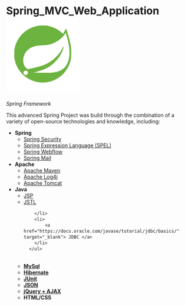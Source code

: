 # Spring_MVC_Web_Application &nbsp; &nbsp; &nbsp; &nbsp; &nbsp; <a href="https://spring.io/" target="_blank"> <img src="/spring.png"> </a>
<i>Spring Framework</i>


<p>This advanced Spring Project was build through the combination of a variety of open-source technologies and knowledge, including:</p>

<ul>
  <li>
      <b>Spring</b>
      <ul>
        <li>
            <a target="_blank" href="/src/com/caveofprogramming/spring/web/config/security-context.xml" >Spring Security </a>
        </li>
        <li>
            <a href="http://docs.spring.io/spring/docs/current/spring-framework-reference/html/expressions.html" target="_blank">Spring             Expression Language (SPEL) </a>
        </li>
        <li>
             <a href="/WebContent/WEB-INF/flows/contact-flow.xml" target="_blank">Spring Webflow</a>
        </li>
        <li>
            <a href="/WebContent/WEB-INF/offers-servlet.xml" target="_blank">Spring Mail </a>
        </li>
      </ul>
  </li>
  <li>
      <b>Apache</b>
      <ul>
        <li>
            <a href="https://maven.apache.org/" target="_blank">Apache Maven </a> 
        </li>
        <li>
            <a href="http://logging.apache.org/log4j/2.x/" target="_blank">Apache Log4j</a> 
        </li>
        <li>
            <a href="https://tomcat.apache.org/" target="_blank">Apache Tomcat</a> 
        </li>
      </ul>
  </li>
  <li>
      <b>Java</b>
      <ul>
        <li>
            <a href="https://jsp.java.net/" target="_blank">JSP </a> 
        </li>
        <li>
             <a href="https://jstl.java.net/" target="_blank">JSTL </a> 
            
        </li>
        <li>
            <a href="https://docs.oracle.com/javase/tutorial/jdbc/basics/" target="_blank"> JDBC </a>
        </li>
      </ul>
  </li>
  <br>
  <li>
      <a href="" target="_blank"> <b>MySql</b> </a>
  </li>
  <li>
     <a href="" target="_blank"> <b>Hibernate</b> </a>
  </li>
  <li>   
     <a href="" target="_blank"> <b>JUnit</b> </a> 
  </li>
  <li>
     <a href="" target="_blank"> <b>JSON</b> </a>  
  </li>
  <li>
    <a href="" target="_blank"> <b>jQuery + AJAX</b> </a>   
  </li>
  <li>
    <b>HTML/CSS</b>
  </li>
      
</ul>
</b>
